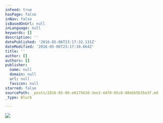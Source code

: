 ```yaml
---
inFeed: true
hasPage: false
inNav: false
isBasedOnUrl: null
inLanguage: null
keywords: []
description: ''
datePublished: '2016-05-06T23:17:32.131Z'
dateModified: '2016-05-06T23:17:10.664Z'
title: ''
author: []
authors: []
publisher:
  name: null
  domain: null
  url: null
  favicon: null
starred: false
sourcePath: _posts/2016-05-06-e617563d-3ee2-44f0-95c0-48ebb5b35e3f.md
_type: Blurb

---
```

![](https://the-grid-user-content.s3-us-west-2.amazonaws.com/fcbcf7e6-a061-4b2b-ad61-57fb7ffbdc57.jpg)